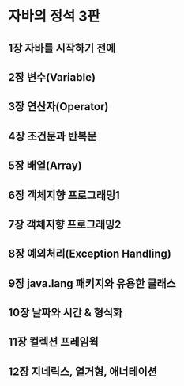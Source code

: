 # 자바의 정석 3판
## 1장 자바를 시작하기 전에
## 2장 변수(Variable)
## 3장 연산자(Operator)
## 4장 조건문과 반복문
## 5장 배열(Array)
## 6장 객체지향 프로그래밍1
## 7장 객체지향 프로그래밍2
## 8장 예외처리(Exception Handling)
## 9장 java.lang 패키지와 유용한 클래스
## 10장 날짜와 시간 & 형식화
## 11장 컬렉션 프레임웍
## 12장 지네릭스, 열거형, 애너테이션
